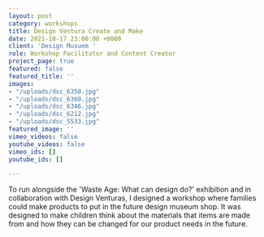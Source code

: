 ```yaml
---
layout: post
category: workshops
title: Design Ventura Create and Make
date: 2021-10-17 23:00:00 +0000
client: 'Design Musuem '
role: Workshop Facilitator and Content Creator
project_page: true
featured: false
featured_title: ''
images:
- "/uploads/dsc_6350.jpg"
- "/uploads/dsc_6360.jpg"
- "/uploads/dsc_6346.jpg"
- "/uploads/dsc_6212.jpg"
- "/uploads/dsc_5533.jpg"
featured_image: ''
vimeo_videos: false
youtube_videos: false
vimeo_ids: []
youtube_ids: []

---
```

To run alongside the 'Waste Age: What can design do?' exhibition and in collaboration with Design Venturas, I designed a workshop where families could make products to put in the future design museum shop. It was designed to make children think about the materials that items are made from and how they can be changed for our product needs in the future. 